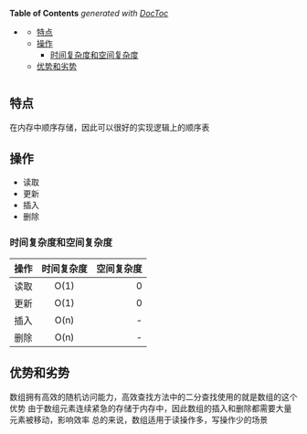 <!-- START doctoc generated TOC please keep comment here to allow auto update -->
<!-- DON'T EDIT THIS SECTION, INSTEAD RE-RUN doctoc TO UPDATE -->
**Table of Contents**  *generated with [DocToc](https://github.com/thlorenz/doctoc)*

- [](#)
  - [特点](#%E7%89%B9%E7%82%B9)
  - [操作](#%E6%93%8D%E4%BD%9C)
    - [时间复杂度和空间复杂度](#%E6%97%B6%E9%97%B4%E5%A4%8D%E6%9D%82%E5%BA%A6%E5%92%8C%E7%A9%BA%E9%97%B4%E5%A4%8D%E6%9D%82%E5%BA%A6)
  - [优势和劣势](#%E4%BC%98%E5%8A%BF%E5%92%8C%E5%8A%A3%E5%8A%BF)

<!-- END doctoc generated TOC please keep comment here to allow auto update -->

#

## 特点

在内存中顺序存储，因此可以很好的实现逻辑上的顺序表

## 操作

- 读取
- 更新
- 插入
- 删除

### 时间复杂度和空间复杂度

操作|时间复杂度|空间复杂度
--|:--:|--:
读取|O(1)|0
更新|O(1)|0
插入|O(n)|-
删除|O(n)|-

## 优势和劣势

数组拥有高效的随机访问能力，高效查找方法中的二分查找使用的就是数组的这个优势
由于数组元素连续紧急的存储于内存中，因此数组的插入和删除都需要大量元素被移动，影响效率
总的来说，数组适用于读操作多，写操作少的场景